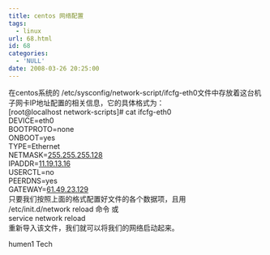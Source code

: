 ```yaml
---
title: centos 网络配置
tags:
  - linux
url: 68.html
id: 68
categories:
  - 'NULL'
date: 2008-03-26 20:25:00
---
```


在centos系统的 /etc/sysconfig/network-script/ifcfg-eth0文件中存放着这台机子网卡IP地址配置的相关信息，它的具体格式为：  
\[root@localhost network-scripts\]# cat ifcfg-eth0  
DEVICE=eth0  
BOOTPROTO=none  
ONBOOT=yes  
TYPE=Ethernet  
NETMASK=[255.255.255.128](http://255.255.255.128)  
IPADDR=[11.19.13.16](http://11.19.13.16)  
USERCTL=no  
PEERDNS=yes  
GATEWAY=[61.49.23.129](http://61.49.23.129)  
只要我们按照上面的格式配置好文件的各个数据项，且用  
/etc/init.d/network reload 命令 或  
service network reload  
重新导入该文件，我们就可以将我们的网络启动起来。  
  

humen1 Tech